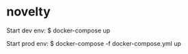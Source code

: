 # novelty

Start dev env:
$ docker-compose up

Start prod env:
$ docker-compose -f docker-compose.yml up
